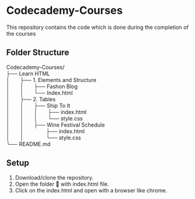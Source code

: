 # Codecademy-Courses

This repository contains the code which is done during the completion of the courses

## Folder Structure

Codecademy-Courses/ \
  ├── Learn HTML\
  │&emsp;&emsp;├── 1. Elements and Structure\
  │&emsp;&emsp;│&emsp;&emsp;├── Fashon Blog\
  │&emsp;&emsp;│&emsp;&emsp;└── Index.html\
  │&emsp;&emsp;├── 2. Tables\
  │&emsp;&emsp;│&emsp;&emsp;├── Ship To It\
  │&emsp;&emsp;│&emsp;&emsp;│&emsp;&emsp;├── index.html\
  │&emsp;&emsp;│&emsp;&emsp;│&emsp;&emsp;└── style.css\
  │&emsp;&emsp;│&emsp;&emsp;├── Wine Festival Schedule\
  │&emsp;&emsp;│&emsp;&emsp; &emsp;&emsp;├── index.html\
  │&emsp;&emsp;│&emsp;&emsp; &emsp;&emsp;└── style.css\
  └── README.md

## Setup

1. Download/clone the repository.
2. Open the folder 📁 with index.html file.
3. Click on the index.html and open with a browser like chrome.
